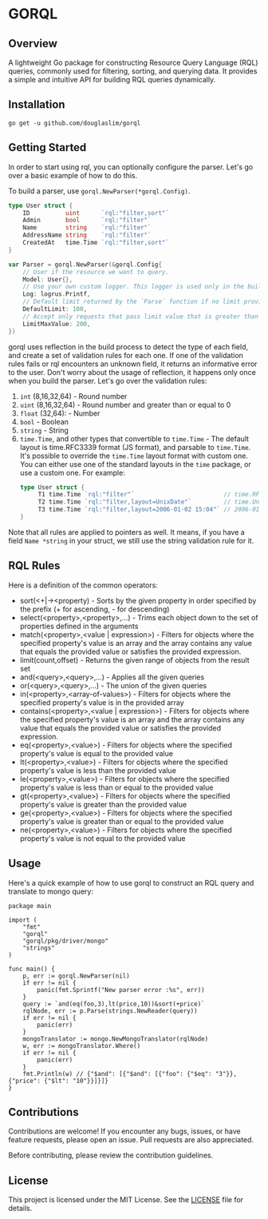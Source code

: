 # GORQL

## Overview
A lightweight Go package for constructing Resource Query Language (RQL) queries, commonly used for filtering, sorting, and querying data.
It provides a simple and intuitive API for building RQL queries dynamically.

## Installation
    go get -u github.com/douglaslim/gorql

## Getting Started

In order to start using rql, you can optionally configure the parser. Let's go over a basic example of how to do this.

To build a parser, use `gorql.NewParser(*gorql.Config)`.
```go
type User struct {
	ID          uint      `rql:"filter,sort"`
	Admin       bool      `rql:"filter"`
	Name        string    `rql:"filter"`
	AddressName string    `rql:"filter"`
	CreatedAt   time.Time `rql:"filter,sort"`
}

var Parser = gorql.NewParser(&gorql.Config{
	// User if the resource we want to query.
	Model: User{},
	// Use your own custom logger. This logger is used only in the building stage.
	Log: logrus.Printf,
	// Default limit returned by the `Parse` function if no limit provided by the user.
	DefaultLimit: 100,
	// Accept only requests that pass limit value that is greater than or equal to 200.
	LimitMaxValue: 200,
})
```

gorql uses reflection in the build process to detect the type of each field, and create a set of validation rules for each one. If one of the validation rules fails or rql encounters an unknown field, it returns an informative error to the user.
Don't worry about the usage of reflection, it happens only once when you build the parser.
Let's go over the validation rules:
1. `int` (8,16,32,64) - Round number
2. `uint` (8,16,32,64) - Round number and greater than or equal to 0
3. `float` (32,64): - Number
4. `bool` - Boolean
5. `string` - String
6. `time.Time`, and other types that convertible to `time.Time` - The default layout is time.RFC3339 format (JS format), and parsable to `time.Time`.
   It's possible to override the `time.Time` layout format with custom one. You can either use one of the standard layouts in the `time` package, or use a custom one. For example:
   ```go
   type User struct {
		T1 time.Time `rql:"filter"`                         // time.RFC3339
		T2 time.Time `rql:"filter,layout=UnixDate"`         // time.UnixDate
		T3 time.Time `rql:"filter,layout=2006-01-02 15:04"` // 2006-01-02 15:04 (custom)
   }
   ```

Note that all rules are applied to pointers as well. It means, if you have a field `Name *string` in your struct, we still use the string validation rule for it.

## RQL Rules

Here is a definition of the common operators:

* sort(&lt;+|->&lt;property) - Sorts by the given property in order specified by the prefix (+ for ascending, - for descending)
* select(&lt;property>,&lt;property>,...) - Trims each object down to the set of properties defined in the arguments
* match(&lt;property>,&lt;value | expression>) - Filters for objects where the specified property's value is an array and the array contains any value that equals the provided value or satisfies the provided expression.
* limit(count,offset) - Returns the given range of objects from the result set
* and(&lt;query>,&lt;query>,...) - Applies all the given queries
* or(&lt;query>,&lt;query>,...) - The union of the given queries
* in(&lt;property>,&lt;array-of-values>) - Filters for objects where the specified property's value is in the provided array
* contains(&lt;property>,&lt;value | expression>) - Filters for objects where the specified property's value is an array and the array contains any value that equals the provided value or satisfies the provided expression.
* eq(&lt;property>,&lt;value>) - Filters for objects where the specified property's value is equal to the provided value
* lt(&lt;property>,&lt;value>) - Filters for objects where the specified property's value is less than the provided value
* le(&lt;property>,&lt;value>) - Filters for objects where the specified property's value is less than or equal to the provided value
* gt(&lt;property>,&lt;value>) - Filters for objects where the specified property's value is greater than the provided value
* ge(&lt;property>,&lt;value>) - Filters for objects where the specified property's value is greater than or equal to the provided value
* ne(&lt;property>,&lt;value>) - Filters for objects where the specified property's value is not equal to the provided value

## Usage
Here's a quick example of how to use gorql to construct an RQL query and translate to mongo query:
```
package main

import (
	"fmt"
	"gorql"
	"gorql/pkg/driver/mongo"
	"strings"
)

func main() {
	p, err := gorql.NewParser(nil)
	if err != nil {
		panic(fmt.Sprintf("New parser error :%s", err))
	}
	query := `and(eq(foo,3),lt(price,10))&sort(+price)`
	rqlNode, err := p.Parse(strings.NewReader(query))
	if err != nil {
		panic(err)
	}
	mongoTranslator := mongo.NewMongoTranslator(rqlNode)
	w, err := mongoTranslator.Where()
	if err != nil {
		panic(err)
	}
	fmt.Println(w) // {"$and": [{"$and": [{"foo": {"$eq": "3"}}, {"price": {"$lt": "10"}}]}]}
}
```

## Contributions

Contributions are welcome! If you encounter any bugs, issues, or have feature requests, please open an issue. Pull requests are also appreciated.

Before contributing, please review the contribution guidelines.

## License
This project is licensed under the MIT License. See the [LICENSE](LICENSE) file for details.